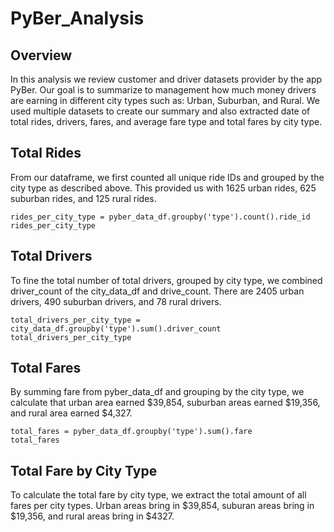 # PyBer_Analysis

## Overview
In this analysis we review customer and driver datasets provider by the app PyBer. Our goal is to summarize to management how much money drivers are earning in different city types such as: Urban, Suburban, and Rural. We used multiple datasets to create our summary and also extracted date of total rides, drivers, fares, and average fare type and total fares by city type. 

## Total Rides
From our dataframe, we first counted all unique ride IDs and grouped by the city type as described above. This provided us with 1625 urban rides, 625 suburban rides, and 125 rural rides. 

    rides_per_city_type = pyber_data_df.groupby('type').count().ride_id
    rides_per_city_type

## Total Drivers
To fine the total number of total drivers, grouped by city type, we combined driver_count of the city_data_df and drive_count. There are 2405 urban drivers, 490 suburban drivers, and 78 rural drivers.

    total_drivers_per_city_type = city_data_df.groupby('type').sum().driver_count
	total_drivers_per_city_type

## Total Fares
By summing fare from pyber_data_df and grouping by the city type, we calculate that urban area earned $39,854, suburban areas earned $19,356, and rural area earned $4,327. 

    total_fares = pyber_data_df.groupby('type').sum().fare
	total_fares

## Total Fare by City Type
To calculate the total fare by city type, we extract the total amount of all fares per city types. Urban areas bring in $39,854, suburan areas bring in $19,356, and rural areas bring in $4327. 

